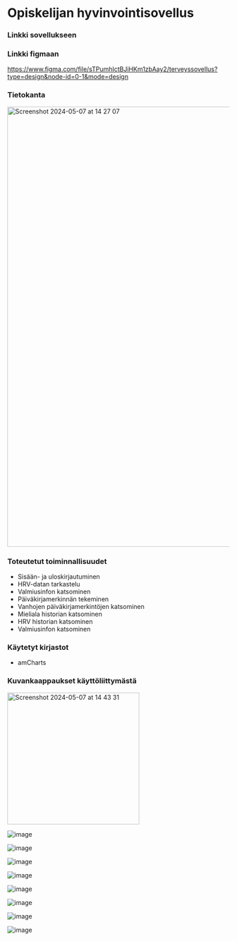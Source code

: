 # Opiskelijan hyvinvointisovellus

### Linkki sovellukseen

### Linkki figmaan

https://www.figma.com/file/sTPumhIctBJiHKm1zbAay2/terveyssovellus?type=design&node-id=0-1&mode=design


### Tietokanta

<img width="999" alt="Screenshot 2024-05-07 at 14 27 07" src="https://github.com/sennir/terveyssovellus/assets/111979727/ca6fce60-4d7a-4b60-bdee-1f2507c78081">


### Toteutetut toiminnallisuudet
- Sisään- ja uloskirjautuminen 
- HRV-datan tarkastelu
- Valmiusinfon katsominen
- Päiväkirjamerkinnän tekeminen
- Vanhojen päiväkirjamerkintöjen katsominen
- Mieliala historian katsominen
- HRV historian katsominen
- Valmiusinfon katsominen

### Käytetyt kirjastot
- amCharts 
  
### Kuvankaappaukset käyttöliittymästä

<img width="299" alt="Screenshot 2024-05-07 at 14 43 31" src="https://github.com/sennir/terveyssovellus/assets/111979727/63958260-8ab8-44f5-b677-05f0b6b4dac3">

![image](https://github.com/sennir/terveyssovellus/assets/111979727/ab3d2ee8-5ed9-4068-a43f-e61edc5d11c4)

![image](https://github.com/sennir/terveyssovellus/assets/111979727/2cd2812b-8cfe-4bb2-949e-38f939ddf9f6)

![image](https://github.com/sennir/terveyssovellus/assets/111979727/b1d9aaa7-ecfd-4536-8a64-f0a563dfaa8e)

![image](https://github.com/sennir/terveyssovellus/assets/111979727/ac79a3e1-c62d-4f9a-93a2-f19a19ad7a6a)

![image](https://github.com/sennir/terveyssovellus/assets/111979727/2bb05672-c57a-4c02-a464-df939e253817)

![image](https://github.com/sennir/terveyssovellus/assets/111979727/1393345e-3b49-4f42-8c76-00f5f60e4ab2)

![image](https://github.com/sennir/terveyssovellus/assets/111979727/ee22a21b-32aa-47cb-854e-075e322a71fe)

![image](https://github.com/sennir/terveyssovellus/assets/111979727/e070d070-c105-415b-ad37-e7337203cbda)

